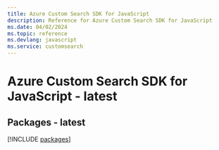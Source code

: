 ```yaml
---
title: Azure Custom Search SDK for JavaScript
description: Reference for Azure Custom Search SDK for JavaScript
ms.date: 04/02/2024
ms.topic: reference
ms.devlang: javascript
ms.service: customsearch
---
```

# Azure Custom Search SDK for JavaScript - latest
## Packages - latest
[!INCLUDE [packages](custom-search-index.md)]